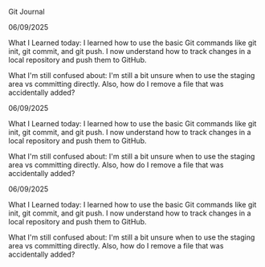 Git Journal

06/09/2025

What I Learned today:
I learned how to use the basic Git commands like git init, git commit, and git push. I now understand how to track changes in a local repository and push them to GitHub.

What I'm still confused about:
I'm still a bit unsure when to use the staging area vs committing directly. Also, how do I remove a file that was accidentally added?

06/09/2025

What I Learned today:
I learned how to use the basic Git commands like git init, git commit, and git push. I now understand how to track changes in a local repository and push them to GitHub.

What I'm still confused about:
I'm still a bit unsure when to use the staging area vs committing directly. Also, how do I remove a file that was accidentally added?

06/09/2025

What I Learned today:
I learned how to use the basic Git commands like git init, git commit, and git push. I now understand how to track changes in a local repository and push them to GitHub.

What I'm still confused about:
I'm still a bit unsure when to use the staging area vs committing directly. Also, how do I remove a file that was accidentally added?